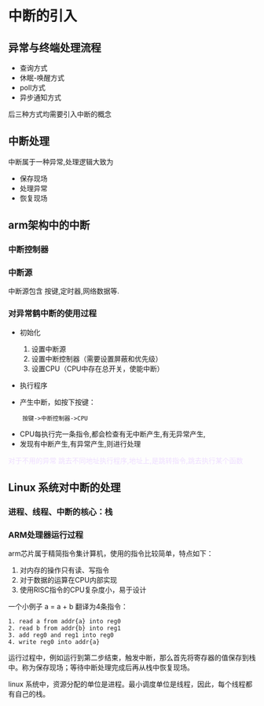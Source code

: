 # 中断的引入

## 异常与终端处理流程

- 查询方式
- 休眠-唤醒方式
- poll方式
- 异步通知方式

后三种方式均需要引入中断的概念

## 中断处理

中断属于一种异常,处理逻辑大致为

- 保存现场
- 处理异常
- 恢复现场

## arm架构中的中断

### 中断控制器

### 中断源

中断源包含 按键,定时器,网络数据等.

### 对异常鹤中断的使用过程

- 初始化
  1. 设置中断源
  2. 设置中断控制器（需要设置屏蔽和优先级）
  3. 设置CPU（CPU中存在总开关，使能中断）

- 执行程序
- 产生中断，如按下按键：

~~~
    按键->中断控制器->CPU
~~~

- CPU每执行完一条指令,都会检查有无中断产生,有无异常产生,
- 发现有中断产生,有异常产生,则进行处理

<font color=eeddff>对于不用的异常 跳去不同地址执行程序,地址上,是跳转指令,跳去执行某个函数</font>


## Linux 系统对中断的处理

### 进程、线程、中断的核心：栈

### ARM处理器运行过程

arm芯片属于精简指令集计算机，使用的指令比较简单，特点如下：

1. 对内存的操作只有读、写指令
2. 对于数据的运算在CPU内部实现
3. 使用RISC指令的CPU复杂度小，易于设计
   
一个小例子 a = a + b 翻译为4条指令：
    
    1. read a from addr{a} into reg0
    2. read b from addr{b} into reg1
    3. add reg0 and reg1 into reg0
    4. write reg0 into addr{a}

运行过程中，例如运行到第二步结束，触发中断，那么首先将寄存器的值保存到栈中。称为保存现场；等待中断处理完成后再从栈中恢复现场。

linux 系统中，资源分配的单位是进程。最小调度单位是线程，因此，每个线程都有自己的栈。
